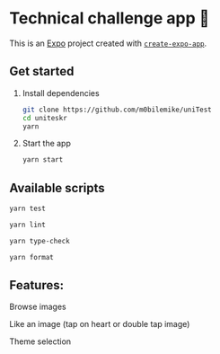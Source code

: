 # Technical challenge app 📲

This is an [Expo](https://expo.dev) project created with [`create-expo-app`](https://www.npmjs.com/package/create-expo-app).

## Get started

1. Install dependencies

   ```bash
   git clone https://github.com/m0bilemike/uniTest
   cd uniteskr
   yarn
   ```

2. Start the app

   ```bash
   yarn start
   ```

## Available scripts

```bash
yarn test

yarn lint

yarn type-check

yarn format

```

## Features:

Browse images

Like an image (tap on heart or double tap image)

Theme selection
